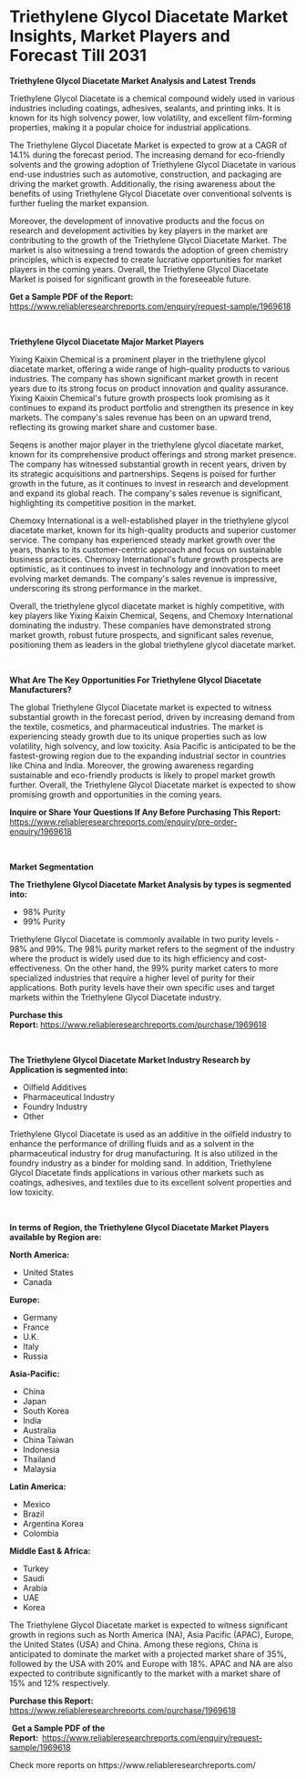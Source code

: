 <p><h1>Triethylene Glycol Diacetate Market Insights, Market Players and Forecast Till 2031</h1></p><p><strong>Triethylene Glycol Diacetate Market Analysis and Latest Trends</strong></p>
<p><p>Triethylene Glycol Diacetate is a chemical compound widely used in various industries including coatings, adhesives, sealants, and printing inks. It is known for its high solvency power, low volatility, and excellent film-forming properties, making it a popular choice for industrial applications.</p><p>The Triethylene Glycol Diacetate Market is expected to grow at a CAGR of 14.1% during the forecast period. The increasing demand for eco-friendly solvents and the growing adoption of Triethylene Glycol Diacetate in various end-use industries such as automotive, construction, and packaging are driving the market growth. Additionally, the rising awareness about the benefits of using Triethylene Glycol Diacetate over conventional solvents is further fueling the market expansion.</p><p>Moreover, the development of innovative products and the focus on research and development activities by key players in the market are contributing to the growth of the Triethylene Glycol Diacetate Market. The market is also witnessing a trend towards the adoption of green chemistry principles, which is expected to create lucrative opportunities for market players in the coming years. Overall, the Triethylene Glycol Diacetate Market is poised for significant growth in the foreseeable future.</p></p>
<p><strong>Get a Sample PDF of the Report:&nbsp;</strong> <a href="https://www.reliableresearchreports.com/enquiry/request-sample/1969618">https://www.reliableresearchreports.com/enquiry/request-sample/1969618</a></p>
<p>&nbsp;</p>
<p><strong>Triethylene Glycol Diacetate Major Market Players</strong></p>
<p><p>Yixing Kaixin Chemical is a prominent player in the triethylene glycol diacetate market, offering a wide range of high-quality products to various industries. The company has shown significant market growth in recent years due to its strong focus on product innovation and quality assurance. Yixing Kaixin Chemical's future growth prospects look promising as it continues to expand its product portfolio and strengthen its presence in key markets. The company's sales revenue has been on an upward trend, reflecting its growing market share and customer base.</p><p>Seqens is another major player in the triethylene glycol diacetate market, known for its comprehensive product offerings and strong market presence. The company has witnessed substantial growth in recent years, driven by its strategic acquisitions and partnerships. Seqens is poised for further growth in the future, as it continues to invest in research and development and expand its global reach. The company's sales revenue is significant, highlighting its competitive position in the market.</p><p>Chemoxy International is a well-established player in the triethylene glycol diacetate market, known for its high-quality products and superior customer service. The company has experienced steady market growth over the years, thanks to its customer-centric approach and focus on sustainable business practices. Chemoxy International's future growth prospects are optimistic, as it continues to invest in technology and innovation to meet evolving market demands. The company's sales revenue is impressive, underscoring its strong performance in the market.</p><p>Overall, the triethylene glycol diacetate market is highly competitive, with key players like Yixing Kaixin Chemical, Seqens, and Chemoxy International dominating the industry. These companies have demonstrated strong market growth, robust future prospects, and significant sales revenue, positioning them as leaders in the global triethylene glycol diacetate market.</p></p>
<p>&nbsp;</p>
<p><strong>What Are The Key Opportunities For Triethylene Glycol Diacetate Manufacturers?</strong></p>
<p><p>The global Triethylene Glycol Diacetate market is expected to witness substantial growth in the forecast period, driven by increasing demand from the textile, cosmetics, and pharmaceutical industries. The market is experiencing steady growth due to its unique properties such as low volatility, high solvency, and low toxicity. Asia Pacific is anticipated to be the fastest-growing region due to the expanding industrial sector in countries like China and India. Moreover, the growing awareness regarding sustainable and eco-friendly products is likely to propel market growth further. Overall, the Triethylene Glycol Diacetate market is expected to show promising growth and opportunities in the coming years.</p></p>
<p><strong>Inquire or Share Your Questions If Any Before Purchasing This Report:</strong> <a href="https://www.reliableresearchreports.com/enquiry/pre-order-enquiry/1969618">https://www.reliableresearchreports.com/enquiry/pre-order-enquiry/1969618</a></p>
<p>&nbsp;</p>
<p><strong>Market Segmentation</strong></p>
<p><strong>The Triethylene Glycol Diacetate Market Analysis by types is segmented into:</strong></p>
<p><ul><li>98% Purity</li><li>99% Purity</li></ul></p>
<p><p>Triethylene Glycol Diacetate is commonly available in two purity levels - 98% and 99%. The 98% purity market refers to the segment of the industry where the product is widely used due to its high efficiency and cost-effectiveness. On the other hand, the 99% purity market caters to more specialized industries that require a higher level of purity for their applications. Both purity levels have their own specific uses and target markets within the Triethylene Glycol Diacetate industry.</p></p>
<p><strong>Purchase this Report:&nbsp;</strong><a href="https://www.reliableresearchreports.com/purchase/1969618">https://www.reliableresearchreports.com/purchase/1969618</a></p>
<p>&nbsp;</p>
<p><strong>The Triethylene Glycol Diacetate Market Industry Research by Application is segmented into:</strong></p>
<p><ul><li>Oilfield Additives</li><li>Pharmaceutical Industry</li><li>Foundry Industry</li><li>Other</li></ul></p>
<p><p>Triethylene Glycol Diacetate is used as an additive in the oilfield industry to enhance the performance of drilling fluids and as a solvent in the pharmaceutical industry for drug manufacturing. It is also utilized in the foundry industry as a binder for molding sand. In addition, Triethylene Glycol Diacetate finds applications in various other markets such as coatings, adhesives, and textiles due to its excellent solvent properties and low toxicity.</p></p>
<p>&nbsp;</p>
<p><strong>In terms of Region, the Triethylene Glycol Diacetate Market Players available by Region are:</strong></p>
<p>
    <p> <strong> North America: </strong>
        <ul>
            <li>United States</li>
            <li>Canada</li>
        </ul>
        </p> 
    <p> <strong> Europe: </strong>
        <ul>
            <li>Germany</li>
            <li>France</li>
            <li>U.K.</li>
            <li>Italy</li>
            <li>Russia</li>
        </ul>
        </p> 
    <p> <strong> Asia-Pacific: </strong>
        <ul>
            <li>China</li>
            <li>Japan</li>
            <li>South Korea</li>
            <li>India</li>
            <li>Australia</li>
            <li>China Taiwan</li>
            <li>Indonesia</li>
            <li>Thailand</li>
            <li>Malaysia</li>
        </ul>
        </p> 
    <p> <strong> Latin America: </strong>
        <ul>
            <li>Mexico</li>
            <li>Brazil</li>
            <li>Argentina Korea</li>
            <li>Colombia</li>
        </ul>
        </p> 
    <p> <strong> Middle East & Africa: </strong>
        <ul>
            <li>Turkey</li>
            <li>Saudi</li>
            <li>Arabia</li>
            <li>UAE</li>
            <li>Korea</li>
        </ul>
    </p>
    </p>
<p><p>The Triethylene Glycol Diacetate market is expected to witness significant growth in regions such as North America (NA), Asia Pacific (APAC), Europe, the United States (USA) and China. Among these regions, China is anticipated to dominate the market with a projected market share of 35%, followed by the USA with 20% and Europe with 18%. APAC and NA are also expected to contribute significantly to the market with a market share of 15% and 12% respectively.</p></p>
<p><strong>Purchase this Report: </strong><a href="https://www.reliableresearchreports.com/purchase/1969618">https://www.reliableresearchreports.com/purchase/1969618</a></p>
<p>&nbsp;<strong>Get a Sample PDF of the Report:&nbsp;&nbsp;</strong><a href="https://www.reliableresearchreports.com/enquiry/request-sample/1969618">https://www.reliableresearchreports.com/enquiry/request-sample/1969618</a></p>
<p><strong></strong></p>
<p>Check more reports on https://www.reliableresearchreports.com/</p>